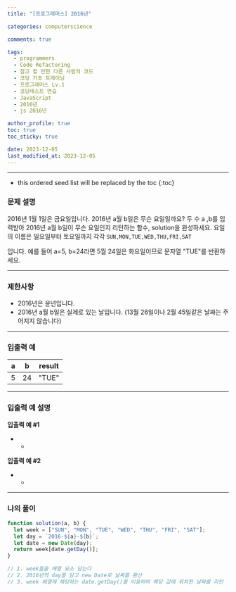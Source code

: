 ```yaml
---
title: "[프로그래머스] 2016년"

categories: computerscience

comments: true

tags:
  - programmers
  - Code Refactoring
  - 참고 할 만한 다른 사람의 코드
  - 코딩 기초 트레이닝
  - 프로그래머스 Lv.1
  - 코딩테스트 연습
  - JavaScript
  - 2016년
  - js 2016년

author_profile: true
toc: true
toc_sticky: true

date: 2023-12-05
last_modified_at: 2023-12-05
---
```


---

<!-- prettier-ignore -->
* this ordered seed list will be replaced by the toc 
{:toc}

### 문제 설명

2016년 1월 1일은 금요일입니다. 2016년 a월 b일은 무슨 요일일까요? 두 수 a ,b를 입력받아 2016년 a월 b일이 무슨 요일인지 리턴하는 함수, solution을 완성하세요. 요일의 이름은 일요일부터 토요일까지 각각 `SUN,MON,TUE,WED,THU,FRI,SAT`

입니다. 예를 들어 a=5, b=24라면 5월 24일은 화요일이므로 문자열 "TUE"를 반환하세요.

---

### 제한사항

- 2016년은 윤년입니다.
- 2016년 a월 b일은 실제로 있는 날입니다. (13월 26일이나 2월 45일같은 날짜는 주어지지 않습니다)

---

### 입출력 예

| a   | b   | result |
| --- | --- | ------ |
| 5   | 24  | "TUE"  |

---

### 입출력 예 설명

**입출력 예 #1**

- -

**입출력 예 #2**

- -

---

### 나의 풀이

```jsx
function solution(a, b) {
  let week = ["SUN", "MON", "TUE", "WED", "THU", "FRI", "SAT"];
  let day = `2016-${a}-${b}`;
  let date = new Date(day);
  return week[date.getDay()];
}

// 1. week들을 배열 요소 담는다
// 2. 2016년의 day를 담고 new Date로 날짜를 환산
// 3. week 배열에 해당하는 date.getDay()를 이용하여 해당 값에 위치한 날짜를 리턴
```
